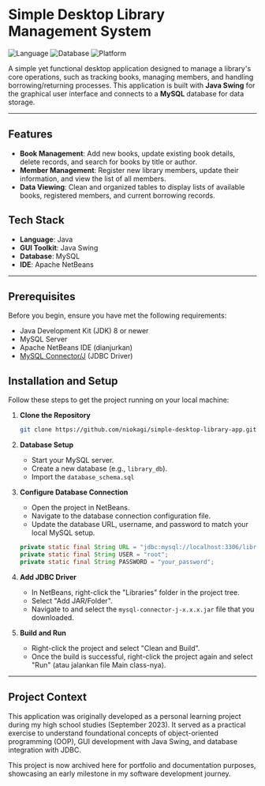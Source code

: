# Simple Desktop Library Management System

![Language](https://img.shields.io/badge/Language-Java-blue.svg)
![Database](https://img.shields.io/badge/Database-MySQL-orange.svg)
![Platform](https://img.shields.io/badge/Platform-Desktop-lightgrey.svg)

A simple yet functional desktop application designed to manage a library's core operations, such as tracking books, managing members, and handling borrowing/returning processes. This application is built with **Java Swing** for the graphical user interface and connects to a **MySQL** database for data storage.


---

## Features

-   **Book Management**: Add new books, update existing book details, delete records, and search for books by title or author.
-   **Member Management**: Register new library members, update their information, and view the list of all members.
-   **Data Viewing**: Clean and organized tables to display lists of available books, registered members, and current borrowing records.

## Tech Stack

-   **Language**: Java
-   **GUI Toolkit**: Java Swing
-   **Database**: MySQL
-   **IDE**: Apache NetBeans

---

## Prerequisites

Before you begin, ensure you have met the following requirements:
-   Java Development Kit (JDK) 8 or newer
-   MySQL Server
-   Apache NetBeans IDE (dianjurkan)
-   [MySQL Connector/J](https://dev.mysql.com/downloads/connector/j/) (JDBC Driver)

## Installation and Setup

Follow these steps to get the project running on your local machine:

1.  **Clone the Repository**
    ```sh
    git clone https://github.com/niokagi/simple-desktop-library-app.git
    ```

2.  **Database Setup**
    -   Start your MySQL server.
    -   Create a new database (e.g., `library_db`).
    -   Import the `database_schema.sql`

3.  **Configure Database Connection**
    -   Open the project in NetBeans.
    -   Navigate to the database connection configuration file.
    -   Update the database URL, username, and password to match your local MySQL setup.
    ```java
    private static final String URL = "jdbc:mysql://localhost:3306/library_db";
    private static final String USER = "root";
    private static final String PASSWORD = "your_password";
    ```

4.  **Add JDBC Driver**
    -   In NetBeans, right-click the "Libraries" folder in the project tree.
    -   Select "Add JAR/Folder".
    -   Navigate to and select the `mysql-connector-j-x.x.x.jar` file that you downloaded.

5.  **Build and Run**
    -   Right-click the project and select "Clean and Build".
    -   Once the build is successful, right-click the project again and select "Run" (atau jalankan file Main class-nya).

---

## Project Context

This application was originally developed as a personal learning project during my high school studies (September 2023). It served as a practical exercise to understand foundational concepts of object-oriented programming (OOP), GUI development with Java Swing, and database integration with JDBC.

This project is now archived here for portfolio and documentation purposes, showcasing an early milestone in my software development journey.
